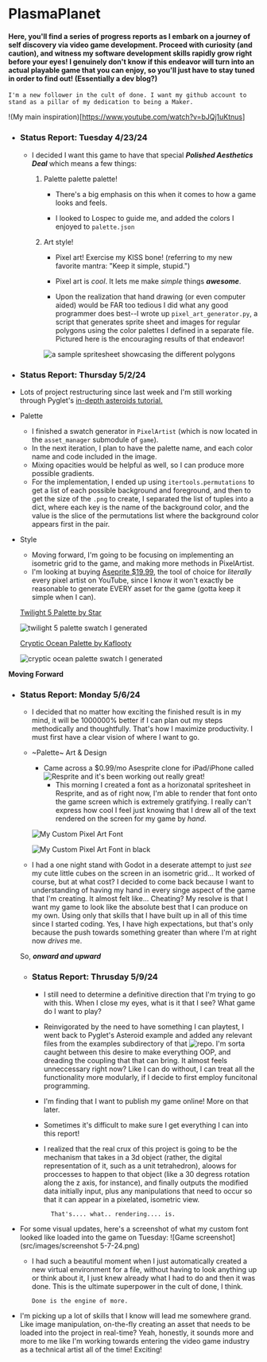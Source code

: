 # PlasmaPlanet
####  Here, you'll find a series of progress reports as I embark on a journey of self discovery via video game development. Proceed with curiosity (and caution), and witness my software development skills rapidly grow right before your eyes! I genuinely don't know if this endeavor will turn into an actual playable game that you can enjoy, so you'll just have to stay tuned in order to find out! (Essentially a dev blog?)

	I'm a new follower in the cult of done. I want my github account to stand as a pillar of my dedication to being a Maker.

  !(My main inspiration)[https://www.youtube.com/watch?v=bJQj1uKtnus]

- ### Status Report: Tuesday 4/23/24
    
    - I decided I want this game to have that special ***Polished Aesthetics Deal*** which means a few things:
        
    	1. Palette palette palette!
            
        	- There's a big emphasis on this when it comes to how a game looks and feels.
            
            - I looked to Lospec to guide me, and added the colors I enjoyed to `palette.json`
        
        2. Art style!
            
            - Pixel art! Exercise my KISS bone! (referring to my new favorite mantra: "Keep it simple, stupid.")
            
            - Pixel art is *cool*. It lets me make *simple* things ***awesome***.
            
            - Upon the realization that hand drawing (or even computer aided) would be FAR too tedious I did what any good programmer does best--I wrote up `pixel_art_generator.py`, a script that generates sprite sheet and images for regular polygons using the color palettes I defined in a separate file. Pictured here is the encouraging results of that endeavor!

            ![a sample spritesheet showcasing the different polygons](src/resources/images/sample-spritesheet-(132x132).png)



- ### Status Report: Thursday 5/2/24
    
- Lots of project restructuring since last week and I'm still working through Pyglet's [in-depth asteroids tutorial.](https://pyglet.readthedocs.io/en/latest/programming_guide/examplegame.html#making-the-player-and-asteroid-sprites)
        
- Palette
    - I finished a swatch generator in `PixelArtist` (which is now located in the `asset_manager` submodule of `game`).
    - In the next iteration, I plan to have the palette name, and each color name and code included in the image.    
    - Mixing opacities would be helpful as well, so I can produce more possible gradients.
    - For the implementation, I ended up using `itertools.permutations` to get a list of each possible background and foreground, and then to get the size of the `.png` to create, I separated the list of tuples into a dict, where each key is the name of the background color, and the value is the slice of the permutations list where the background color appears first in the pair.

- Style
    - Moving forward, I'm going to be focusing on implementing an isometric grid to the game, and making more methods in PixelArtist.
    - I'm looking at buying [Aseprite $19.99](https://www.aseprite.org/), the tool of choice for *literally* every pixel artist on YouTube, since I know it won't exactly be reasonable to generate EVERY asset for the game (gotta keep it simple when I can).

    [Twilight 5 Palette by Star](https://lospec.com/palette-list/twilight-5)

    ![twilight 5 palette swatch I generated](src/resources/images/twilight5-swatch-84x84.png)


    [Cryptic Ocean Palette by Kaflooty](https://lospec.com/palette-list/cryptic-ocean)

    ![cryptic ocean palette swatch I generated](src/resources/images/cryptic-ocean6-swatch-84x84.png)

**Moving Forward**

- ### Status Report: Monday 5/6/24
	- I decided that no matter how exciting the finished result is in my mind, it will be 1000000% better if I can plan out my steps methodically and thoughtfully. That's how I maximize productivity. I must first have a clear vision of where I want to go.
  	- ~Palette~ Art & Design
  		- Came across a $0.99/mo Asesprite clone for iPad/iPhone called ![Resprite](https://resprite.fengeon.com/doc) and it's been working out really great!
    		- This morning I created a font as a horizonatal spritesheet in Resprite, and as of right now, I'm able to render that font onto the game screen which is extremely gratifying. I really can't express how cool I feel just knowing that I drew all of the text rendered on the screen for my game by *hand*.

  	   ![My Custom Pixel Art Font](src/resources/images/large-palace-font-white.png)

  	   ![My Custom Pixel Art Font in black](src/resources/images/large-palace-font-black.png)
  	
   	- I had a one night stand with Godot in a deserate attempt to just *see* my cute little cubes on the screen in an isometric grid... It worked of course, but at what cost? I decided to come back because I want to understanding of having my hand in every singe aspect of the game that I'm creating. It almost felt like... Cheating? My resolve is that I want my game to look like the absolute best that I can produce on my own. Using only that skills that I have built up in all of this time since I started coding. Yes, I have high expectations, but that's only because the push towards something greater than where I'm at right now *drives* me.

  	So, ***onward and upward***
   

  - ### Status Report: Thrusday 5/9/24
  	- I still need to determine a definitive direction that I'm trying to go with this. When I close my eyes, what is it that I see? What game do I want to play?
   	- Reinvigorated by the need to have something I can playtest, I went back to Pyglet's Asteroid example and added any relevant files from the examples subdirectory of that ![repo](https://github.com/pyglet/pyglet.git). I'm sorta caught between this desire to make everything OOP, and dreading the coupling that that can bring. It almost feels unneccessary right now? Like I can do without, I can treat all the functionality more modularly, if I decide to first employ funcitonal programming. 
	- I'm finding that I want to publish my game online! More on that later.
   	- Sometimes it's difficult to make sure I get everything I can into this report!
    - I realized that the real crux of this project is going to be the mechanism that takes in a 3d object (rather, the digital representation of it, such as a unit tetrahedron), aloows for proccesses to happen to that object (like a 30 degress rotation along the z axis, for instance), and finally outputs the modified data initially input, plus any manipulations that need to occur so that it can appear in a pixelated, isometric view.

			That's.... what.. rendering.... is.
- For some visual updates, here's a screenshot of what my custom font looked like loaded into the game on Tuesday:
  	![Game screenshot](src/images/screenshot 5-7-24.png)
  - I had such a beautiful moment when I just automatically created a new virtual environment for a file, without having to look anything up or think about it, I just knew already what I had to do and then it was done. This is the ultimate superpower in the cult of done, I think.

		Done is the engine of more.
- I'm picking up a lot of skills that I know will lead me somewhere grand. Like image manipulation, on-the-fly creating an asset that needs to be loaded into the project in real-time? Yeah, honestly, it sounds more and more to me like I'm working towards entering the video game industry as a technical artist all of the time! Exciting!
